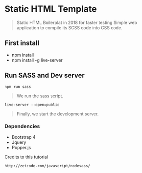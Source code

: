 # Static HTML Template
> Static HTML Boilerplat in 2018 for faster testing
> Simple web application to compile its SCSS code into CSS code.

## First install
- npm install
- npm install -g live-server

## Run SASS and Dev server
```
npm run sass
```
> We run the sass script.
```
live-server --open=public
```
> Finally, we start the development server.

### Dependencies
- Bootstrap 4
- Jquery
- Popper.js

Credits to this tutorial
```
http://zetcode.com/javascript/nodesass/
```
